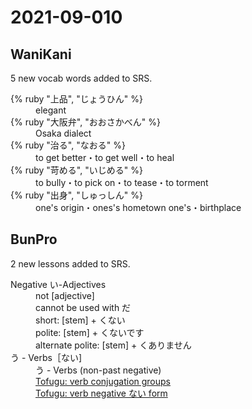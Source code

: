 # 2021-09-010

## WaniKani

5 new vocab words added to SRS.

<dl>
  <div>
    <dt>{% ruby "上品", "じょうひん" %}</dt>
    <dd>elegant</dd>
  </div>
  <div>
    <dt>{% ruby "大阪弁", "おおさかべん" %}</dt>
    <dd>Osaka dialect</dd>
  </div>
  <div>
    <dt>{% ruby "治る", "なおる" %}</dt>
    <dd>to get better・to get well・to heal</dd>
  </div>
  <div>
    <dt>{% ruby "苛める", "いじめる" %}</dt>
    <dd>to bully・to pick on・to tease・to torment</dd>
  </div>
  <div>
    <dt>{% ruby "出身", "しゅっしん" %}</dt>
    <dd>one's origin・ones's hometown one's・birthplace</dd>
  </div>
</dl>

## BunPro

2 new lessons added to SRS.

<dl>
  <div>
    <dt>Negative い-Adjectives</dt>
    <dd>not [adjective]</dd>
    <dd>cannot be used with だ</dd>
    <dd>short: [stem] + くない</dd>
    <dd>polite: [stem] + くないです</dd>
    <dd>alternate polite: [stem] + くありません</dd>
  </div>
  <div>
    <dt>う - Verbs［ない]</dt>
    <dd>う - Verbs (non-past negative)</dd>
    <dd><a href="https://www.tofugu.com/japanese-grammar/verb-conjugation-groups/">Tofugu: verb conjugation groups</a></dd>
    <dd><a href="https://www.tofugu.com/japanese-grammar/verb-negative-nai-form/">Tofugu: verb negative ない form</a></dd>
  </div>
</dl>
